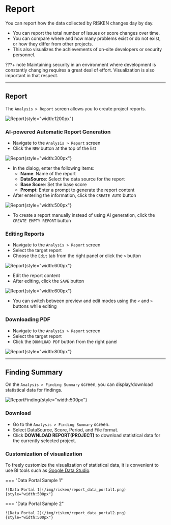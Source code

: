 # Report

You can report how the data collected by RISKEN changes day by day.

- You can report the total number of issues or score changes over time.
- You can compare where and how many problems exist or do not exist, or how they differ from other projects.
- This also visualizes the achievements of on-site developers or security personnel.

???+ note
    Maintaining security in an environment where development is constantly changing requires a great deal of effort.
    Visualization is also important in that respect.

---

## Report

The `Analysis > Report` screen allows you to create project reports.

![Report](/img/risken/report_report.png){style="width:1200px"}

### AI-powered Automatic Report Generation

- Navigate to the `Analysis > Report` screen
- Click the `NEW` button at the top of the list

![Report](/img/risken/report_new.png){style="width:300px"}

- In the dialog, enter the following items:
    - **Name**: Name of the report
    - **DataSource**: Select the data source for the report
    - **Base Score**: Set the base score
    - **Prompt**: Enter a prompt to generate the report content
- After entering the information, click the `CREATE AUTO` button

![Report](/img/risken/report_ai.png){style="width:500px"}

- To create a report manually instead of using AI generation, click the `CREATE EMPTY REPORT` button

### Editing Reports

- Navigate to the `Analysis > Report` screen
- Select the target report
- Choose the `Edit` tab from the right panel or click the `>` button

![Report](/img/risken/report_edit.png){style="width:600px"}

- Edit the report content
- After editing, click the `SAVE` button

![Report](/img/risken/report_edit_save.png){style="width:600px"}

- You can switch between preview and edit modes using the `<` and `>` buttons while editing

### Downloading PDF

- Navigate to the `Analysis > Report` screen
- Select the target report
- Click the `DOWNLOAD PDF` button from the right panel

![Report](/img/risken/report_pdf.png){style="width:800px"}

---

## Finding Summary

On the `Analysis > Finding Summary` screen, you can display/download statistical data for findings.

![ReportFinding](/img/risken/report_finding.png){style="width:500px"}

### Download

- Go to the `Analysis > Finding Summary` screen.
- Select DataSource, Score, Period, and File format.
- Click **DOWNLOAD REPORT(PROJECT)** to download statistical data for the currently selected project.

### Customization of visualization

To freely customize the visualization of statistical data, it is convenient to use BI tools such as [Google Data Studio](https://support.google.com/datastudio/answer/6283323).

=== "Data Portal Sample 1"

    ![Data Portal 1](/img/risken/report_data_portal1.png){style="width:500px"}

=== "Data Portal Sample 2"

    ![Data Portal 2](/img/risken/report_data_portal2.png){style="width:500px"}
